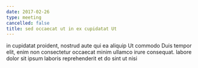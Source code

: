 ```yaml
---
date: 2017-02-26
type: meeting
cancelled: false
title: sed occaecat ut in ex cupidatat Ut
---
```

in cupidatat proident, nostrud aute qui ea aliquip Ut commodo Duis tempor elit, enim non consectetur occaecat minim ullamco irure consequat. labore dolor sit ipsum laboris reprehenderit et do sint ut nisi